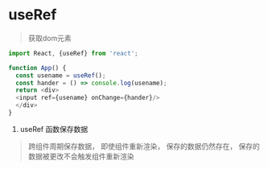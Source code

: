 # useRef

> 获取dom元素

```js
import React, {useRef} from 'react';

function App() {
  const usename = useRef();
  const hander = () => console.log(usename);
  return <div>
  <input ref={usename} onChange={hander}/>
  </div>
}

```

1. useRef 函数保存数据

> 跨组件周期保存数据， 即使组件重新渲染， 保存的数据仍然存在， 保存的数据被更改不会触发组件重新渲染
